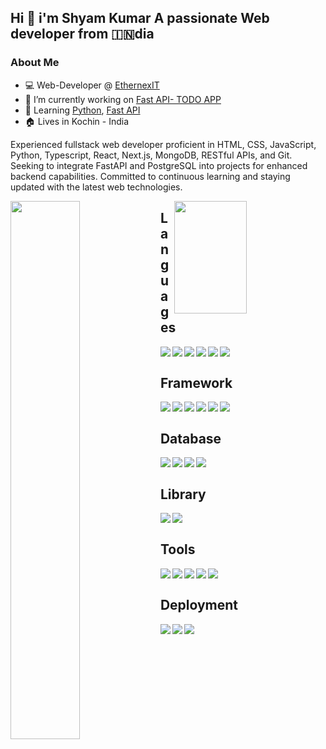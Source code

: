  ## Hi 👋 i'm  Shyam Kumar A passionate  Web developer from 🇮🇳dia

 ### About Me
- 💻 Web-Developer @ [EthernexIT](https://www.ethernexit.com/)
- 🏫 I’m currently working on  [Fast API- TODO APP](https://github.com/shyamenk/FastAPI)
- 📖 Learning  [Python](https://www.python.org/), [Fast API](https://fastapi.tiangolo.com/)
- 🏠 Lives in Kochin - India

  
Experienced fullstack web developer proficient in HTML, CSS, JavaScript, Python, Typescript, React, Next.js,
MongoDB, RESTful APIs, and Git. Seeking to integrate FastAPI and PostgreSQL into projects for
enhanced backend capabilities. Committed to continuous learning and staying updated with the latest
web technologies.
 
 <img align="left" width="47%" src="https://github-readme-stats.vercel.app/api?username=shyamenk&show_icons=true&theme=default"/>
 
 <img align="right" height="180" width="48%" src="https://github-readme-stats.vercel.app/api/top-langs/?username=shyamenk&layout=compact"/>
 
## Languages

<img align="left" src="https://img.shields.io/badge/html5-%23E34F26.svg?style=for-the-badge&logo=html5&logoColor=white"/>
<img align="left" src="https://img.shields.io/badge/css3-%231572B6.svg?style=for-the-badge&logo=css3&logoColor=white"/>
<img align="left" src="https://img.shields.io/badge/javascript-%23323330.svg?style=for-the-badge&logo=javascript&logoColor=%23F7DF1E"/>
<img align="left" src="https://img.shields.io/badge/typescript-%23007ACC.svg?style=for-the-badge&logo=typescript&logoColor=white"/>
<img align="left" src="https://img.shields.io/badge/python-3670A0?style=for-the-badge&logo=python&logoColor=ffdd54"/>
<img align="left" src="https://img.shields.io/badge/python-3670A0?style=for-the-badge&logo=python&logoColor=ffdd54"/>
</br>

## Framework

<img align="left" src="https://img.shields.io/badge/tailwindcss-%2338B2AC.svg?style=for-the-badge&logo=tailwind-css&logoColor=white"/>
<img align="left" src="https://img.shields.io/badge/react-%2320232a.svg?style=for-the-badge&logo=react&logoColor=%2361DAFB"/>
<img align="left" src="https://img.shields.io/badge/Next-black?style=for-the-badge&logo=next.js&logoColor=white"/>
<img align="left" src="https://img.shields.io/badge/node.js-6DA55F?style=for-the-badge&logo=node.js&logoColor=white"/>
<img align="left" src="https://img.shields.io/badge/express.js-%23404d59.svg?style=for-the-badge&logo=express&logoColor=%2361DAFB"/>
<img align="left" src="https://img.shields.io/badge/FastAPI-009688?style=for-the-badge&logo=FastAPI&logoColor=2361DAFB"/><br/>


## Database

<img align="left" src="https://img.shields.io/badge/MongoDB-%234ea94b.svg?style=for-the-badge&logo=mongodb&logoColor=white"/>
<img align="left" src="https://img.shields.io/badge/Firebase-039BE5?style=for-the-badge&logo=Firebase&logoColor=white"/>
<img align="left" src="https://img.shields.io/badge/Supabase-3ECF8E?style=for-the-badge&logo=supabase&logoColor=white"/>
<img align="left" src="https://camo.githubusercontent.com/29e7fc6c62f61f432d3852fbfa4190ff07f397ca3bde27a8196bcd5beae3ff77/68747470733a2f2f696d672e736869656c64732e696f2f62616467652f706f7374677265732d2532333331363139322e7376673f7374796c653d666f722d7468652d6261646765266c6f676f3d706f737467726573716c266c6f676f436f6c6f723d7768697465"/>
</br>

## Library

<img align="left" src="https://img.shields.io/badge/NPM-%23CB3837.svg?style=for-the-badge&logo=npm&logoColor=white"/>
<img align="left" src="https://img.shields.io/badge/-React%20Query-FF4154?style=for-the-badge&logo=react%20query&logoColor=white"/>
</br>

## Tools

<img align="left" src="https://img.shields.io/badge/docker-%230db7ed.svg?style=for-the-badge&logo=docker&logoColor=white"/>
<img align="left" src="https://img.shields.io/badge/git-%23F05033.svg?style=for-the-badge&logo=git&logoColor=white"/>
<img align="left" src="(https://img.shields.io/badge/github-%23121011.svg?style=for-the-badge&logo=github&logoColor=white"/>
<img align="left" src="https://img.shields.io/badge/figma-%23F24E1E.svg?style=for-the-badge&logo=figma&logoColor=white"/>
<img align="left" src="https://img.shields.io/badge/Prisma-3982CE?style=for-the-badge&logo=Prisma&logoColor=white"/>
</br>

## Deployment

<img align="left" src="https://img.shields.io/badge/vercel-%23000000.svg?style=for-the-badge&logo=vercel&logoColor=white"/>
<img align="left" src="https://img.shields.io/badge/vercel-%23000000.svg?style=for-the-badge&logo=linode&logoColor=white"/>
<img align="left" src="https://img.shields.io/badge/vercel-%23000000.svg?style=for-the-badge&logo=ubuntu&logoColor=white"/>

